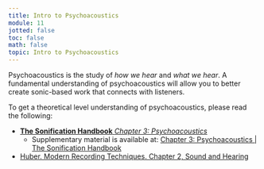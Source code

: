 ```yaml
---
title: Intro to Psychoacoustics
module: 11
jotted: false
toc: false
math: false
topic: Intro to Psychoacoustics
---
```


Psychoacoustics is the study of _how we hear_ and _what we hear_. A fundamental understanding of psychoacoustics will allow you to better create sonic-based work that connects with listeners.

To get a theoretical level understanding of psychoacoustics, please read the following:

- [**The Sonification Handbook** _Chapter 3: Psychoacoustics_](https://sonification.de/handbook/download/TheSonificationHandbook-chapter3.pdf)
	- Supplementary material is available at: [Chapter 3: Psychoacoustics | The Sonification Handbook](https://sonification.de/handbook/chapters/chapter3/)
- [Huber. Modern Recording Techniques. Chapter 2, Sound and Hearing](https://moodle.umt.edu/pluginfile.php/2368568/mod_resource/content/0/Huber-2010-ch2_psychoacoustics.pdf)
